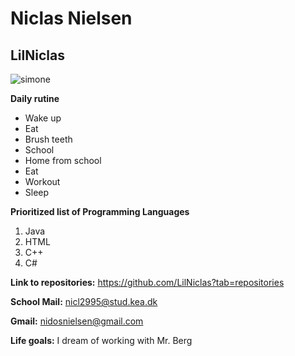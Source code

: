 # Niclas Nielsen
## LilNiclas
![simone](https://user-images.githubusercontent.com/113116068/215455357-7554821f-9ea5-4bcc-900c-14aced262358.jpg)

**Daily rutine**
* Wake up
* Eat
* Brush teeth
* School
* Home from school
* Eat
* Workout
* Sleep

**Prioritized list of Programming Languages**
1. Java
2. HTML
3. C++
4. C#

**Link to repositories:**
https://github.com/LilNiclas?tab=repositories

**School Mail:**
nicl2995@stud.kea.dk

**Gmail:**
nidosnielsen@gmail.com

**Life goals:**
I dream of working with Mr. Berg
